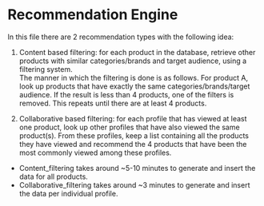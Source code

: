 # Recommendation Engine

In this file there are 2 recommendation types with the following idea:
1. Content based filtering: for each product in the database, retrieve other products with similar categories/brands and target audience, using a filtering system.  
The manner in which the filtering is done is as follows. For product A, look up products that have exactly the same categories/brands/target audience. If the result is less than 4 products, one of the filters is removed. This repeats until there are at least 4 products.

2.	Collaborative based filtering: for each profile that has viewed at least one product, look up other profiles that have also viewed the same product(s). From these profiles, keep a list containing all the products they have viewed and recommend the 4 products that have been the most commonly viewed among these profiles.


- Content_filtering takes around ~5-10 minutes to generate and insert the data for all products.
- Collaborative_filtering takes around ~3 minutes to generate and insert the data per individual profile.
